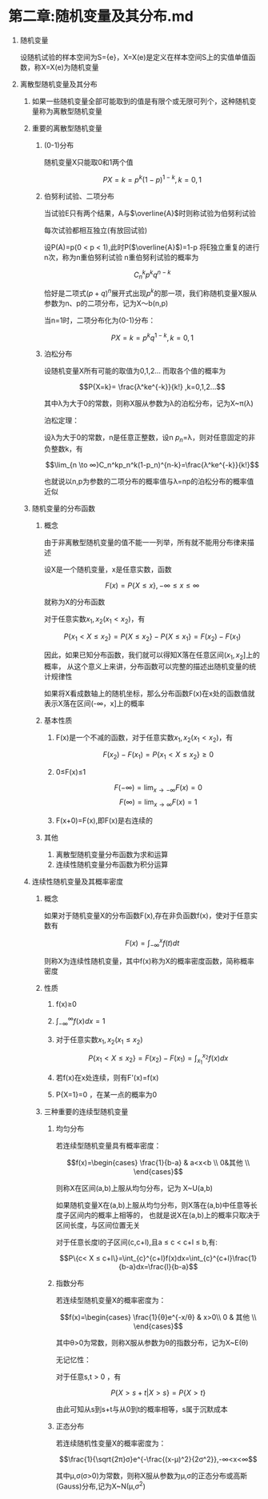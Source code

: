 
# 第二章:随机变量及其分布.md

1. 随机变量

   设随机试验的样本空间为S={e}，X=X(e)是定义在样本空间S上的实值单值函数，称X=X(e)为随机变量
2. 离散型随机变量及其分布
   1. 如果一些随机变量全部可能取到的值是有限个或无限可列个，这种随机变量称为离散型随机变量
   2. 重要的离散型随机变量
      1. (0-1)分布

         随机变量X只能取0和1两个值

         $$P{X=k}=p^k(1-p)^{1-k},k=0,1$$


      2. 伯努利试验、二项分布

         当试验E只有两个结果，A与$\overline{A}$时则称试验为伯努利试验

         每次试验都相互独立(有放回试验)

         设P(A)=p(0 < p < 1),此时P($\overline{A}$)=1-p
         将E独立重复的进行n次，称为n重伯努利试验
         n重伯努利试验的概率为

         $$C_n^kp^kq^{n-k}$$

         恰好是二项式$(p+q)^n$展开式出现$p^k$的那一项，我们称随机变量X服从参数为n、p的二项分布，记为X～b(n,p)

         当n=1时，二项分布化为(0-1)分布：

         $$P{X=k}=p^kq^{1-k},k=0,1$$

      3. 泊松分布

         设随机变量X所有可能的取值为0,1,2... 而取各个值的概率为

         $$P{X=k}= \frac{λ^ke^{-k}}{k!} ,k=0,1,2...$$

         其中λ为大于0的常数，则称X服从参数为λ的泊松分布，记为X~π(λ)

         泊松定理：

         设λ为大于0的常数，n是任意正整数，设n $p_n$=λ，则对任意固定的非负整数k，有

         $$\lim_{n \to ∞}C_n^kp_n^k(1-p_n)^{n-k}=\frac{λ^ke^{-k}}{k!}$$

         也就说以n,p为参数的二项分布的概率值与λ=np的泊松分布的概率值近似

   3. 随机变量的分布函数

      1. 概念

         由于非离散型随机变量的值不能一一列举，所有就不能用分布律来描述

         设X是一个随机变量，x是任意实数，函数

         $$F(x)=P\{X≤x\} , -∞ ≤ x ≤ ∞$$

         就称为X的分布函数

         对于任意实数$x_1 , x_2 (x_1 < x_2)$，有

         $$ P\{x_1 <X ≤ x_2\} = P\{X ≤ x_2\} - P\{X ≤ x_1\}=F(x_2)-F(x_1)$$

         因此，如果已知分布函数，我们就可以得知X落在任意区间($x_1,x_2$]上的概率，
         从这个意义上来讲，分布函数可以完整的描述出随机变量的统计规律性

         如果将X看成数轴上的随机坐标，那么分布函数F(x)在x处的函数值就表示X落在区间(-∞，x]上的概率

      2. 基本性质
         1. F(x)是一个不减的函数，对于任意实数$x_1 , x_2 (x_1 < x_2)$，有

            $$F(x_2)-F(x_1)=P\{x_1<X≤x_2\} ≥0$$

         2. 0≤F(x)≤1

            $$F(-∞)=\lim_{x \to -∞}F(x)=0$$
            $$F(∞)=\lim_{x \to ∞}F(x)=1$$

         3. F(x+0)=F(x),即F(x)是右连续的
      3. 其他
         1. 离散型随机变量分布函数为求和运算
         2. 连续性随机变量分布函数为积分运算
   4. 连续性随机变量及其概率密度
      1. 概念

         如果对于随机变量X的分布函数F(x),存在非负函数f(x)，使对于任意实数有

         $$F(x)=\int_{-∞}^xf(t)dt$$

         则称X为连续性随机变量，其中f(x)称为X的概率密度函数，简称概率密度

      2. 性质
         1. f(x)≥0
         2. $\int_{-∞}^{∞}f(x)dx=1$
         3. 对于任意实数$x_1,x_2(x_1≤x_2)$

            $$P\{x_1<X≤x_2\}=F(x_2)-F(x_1)=\int_{x_1}^{x_2}f(x)dx$$

         4. 若f(x)在x处连续，则有F'(x)=f(x)
         5. P{X=1}=0 ，在某一点的概率为0
      3. 三种重要的连续型随机变量
         1. 均匀分布

            若连续型随机变量具有概率密度：

            $$f(x)=\begin{cases}
               \frac{1}{b-a} & a<x<b \\
               0&其他 \\
            \end{cases}$$

            则称X在区间(a,b)上服从均匀分布，记为 X~U(a,b)

            如果随机变量X在(a,b)上服从均匀分布，则X落在(a,b)中任意等长度子区间内的概率上相等的，
            也就是说X在(a,b)上的概率只取决于区间长度，与区间位置无关

            对于任意长度l的子区间(c,c+l),且a ≤ c < c+l ≤ b,有:

            $$P\{c< X ≤ c+l\}=\int_{c}^{c+l}f(x)dx=\int_{c}^{c+l}\frac{1}{b-a}dx=\frac{l}{b-a}$$

         2. 指数分布

            若连续型随机变量X的概率密度为：

            $$f(x)=\begin{cases}
               \frac{1}{θ}e^{-x/θ} & x>0\\
               0 & 其他 \\
            \end{cases}$$

            其中θ>0为常数，则称X服从参数为θ的指数分布，记为X~E(θ)

            无记忆性：

            对于任意s,t > 0 ，有

               $$P\{X>s+t|X>s\}=P\{X>t\}$$

            由此可知从s到s+t与从0到t的概率相等，s属于沉默成本

         3. 正态分布

            若连续随机性变量X的概率密度为：

            $$\frac{1}{\sqrt{2π}σ}e^{-\frac{(x-μ)^2}{2σ^2}},-∞<x<∞$$

            其中μ,σ(σ>0)为常数，则称X服从参数为μ,σ的正态分布或高斯(Gauss)分布,记为X~N(μ,$σ^2$)

